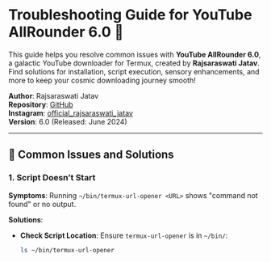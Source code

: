 # Troubleshooting Guide for YouTube AllRounder 6.0 🌌

This guide helps you resolve common issues with **YouTube AllRounder 6.0**, a galactic YouTube downloader for Termux, created by **Rajsaraswati Jatav**. Find solutions for installation, script execution, sensory enhancements, and more to keep your cosmic downloading journey smooth!

**Author**: Rajsaraswati Jatav  
**Repository**: [GitHub](https://github.com/RajsaraswatiJatav/YouTube-AllRounder)  
**Instagram**: [official_rajsaraswati_jatav](https://www.instagram.com/official_rajsaraswati_jatav/)  
**Version**: 6.0 (Released: June 2024)  

---

## 🐛 Common Issues and Solutions

### 1. Script Doesn’t Start
**Symptoms**: Running `~/bin/termux-url-opener <URL>` shows "command not found" or no output.

**Solutions**:
- **Check Script Location**: Ensure `termux-url-opener` is in `~/bin/`:
  ```bash
  ls ~/bin/termux-url-opener
